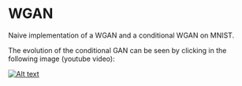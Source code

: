 # WGAN

Naive implementation of a WGAN and a conditional WGAN on MNIST.

The evolution of the conditional GAN can be seen by clicking in the following image (youtube video):

[![Alt text](https://img.youtube.com/vi/tTEm7dBlPtg/0.jpg)](https://youtu.be/tTEm7dBlPtg)
